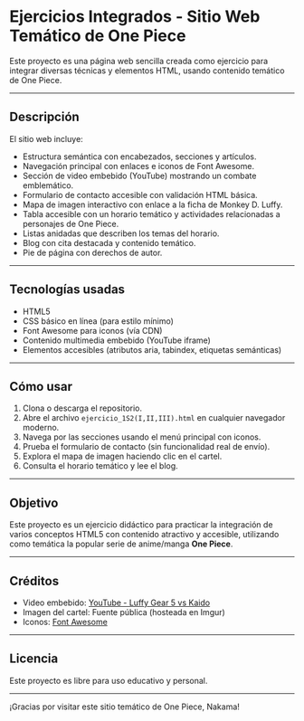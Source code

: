 # Ejercicios Integrados - Sitio Web Temático de One Piece

Este proyecto es una página web sencilla creada como ejercicio para integrar diversas técnicas y elementos HTML, usando contenido temático de One Piece.

---

## Descripción

El sitio web incluye:

- Estructura semántica con encabezados, secciones y artículos.
- Navegación principal con enlaces e iconos de Font Awesome.
- Sección de video embebido (YouTube) mostrando un combate emblemático.
- Formulario de contacto accesible con validación HTML básica.
- Mapa de imagen interactivo con enlace a la ficha de Monkey D. Luffy.
- Tabla accesible con un horario temático y actividades relacionadas a personajes de One Piece.
- Listas anidadas que describen los temas del horario.
- Blog con cita destacada y contenido temático.
- Pie de página con derechos de autor.

---

## Tecnologías usadas

- HTML5
- CSS básico en línea (para estilo mínimo)
- Font Awesome para iconos (vía CDN)
- Contenido multimedia embebido (YouTube iframe)
- Elementos accesibles (atributos aria, tabindex, etiquetas semánticas)

---

## Cómo usar

1. Clona o descarga el repositorio.
2. Abre el archivo `ejercicio_1S2(I,II,III).html` en cualquier navegador moderno.
3. Navega por las secciones usando el menú principal con iconos.
4. Prueba el formulario de contacto (sin funcionalidad real de envío).
5. Explora el mapa de imagen haciendo clic en el cartel.
6. Consulta el horario temático y lee el blog.

---

## Objetivo

Este proyecto es un ejercicio didáctico para practicar la integración de varios conceptos HTML5 con contenido atractivo y accesible, utilizando como temática la popular serie de anime/manga **One Piece**.

---

## Créditos

- Video embebido: [YouTube - Luffy Gear 5 vs Kaido](https://www.youtube.com/watch?v=gr8reTtElqc)
- Imagen del cartel: Fuente pública (hosteada en Imgur)
- Iconos: [Font Awesome](https://fontawesome.com/)

---

## Licencia

Este proyecto es libre para uso educativo y personal.

---

¡Gracias por visitar este sitio temático de One Piece, Nakama!

